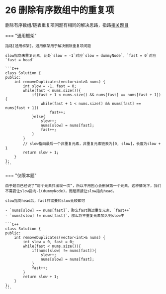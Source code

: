 # 26 删除有序数组中的重复项

删除有序数组/链表重复项问题有相同的解决思路，指路[相关题目](../algorithm_summary/linkedList.md#related_questions)

=== "通用框架"

    指路[通用框架]，通用框架用于解决删除重复项问题

    slow指向未重复元素，此处`slow = -1`对应`slow = dummyNode`，`fast = 0`对应`fast = head`

    ```C++
    class Solution {
    public:
        int removeDuplicates(vector<int>& nums) {
            int slow = -1, fast = 0;
            while(fast < nums.size()){
                if(fast + 1 < nums.size() && nums[fast] == nums[fast + 1]){
                    while(fast + 1 < nums.size() && nums[fast] == nums[fast + 1])
                        fast++;
                }else{
                    slow++;
                    nums[slow] = nums[fast];
                    fast++;
                }
            }
            // slow指向最后一个非重复元素，非重复元素链表为[0, slow]，长度为slow + 1
            return slow + 1;
        }
    };
    ```

=== "仅限本题"

    由于题目已经说了“每个元素只出现一次”，所以不用担心会删掉第一个元素。这种情况下，我们不需要让slow指向-1(dummyNode)，而是直接让slow指向head。

    slow指向head后，fast只需要和slow比较即可

    - `nums[slow] == nums[fast]`，那么fast跳过重复元素，`fast++`
    - `nums[slow] != nums[fast]`，那么将不重复元素加入到slow中

    ```C++
    class Solution {
    public:
        int removeDuplicates(vector<int>& nums) {
            int slow = 0, fast = 0;
            while(fast < nums.size()){
                if(nums[slow] != nums[fast]){
                    slow++;
                    nums[slow] = nums[fast];
                }
                fast++;
            }
            return slow + 1;
        }
    };
    ```


